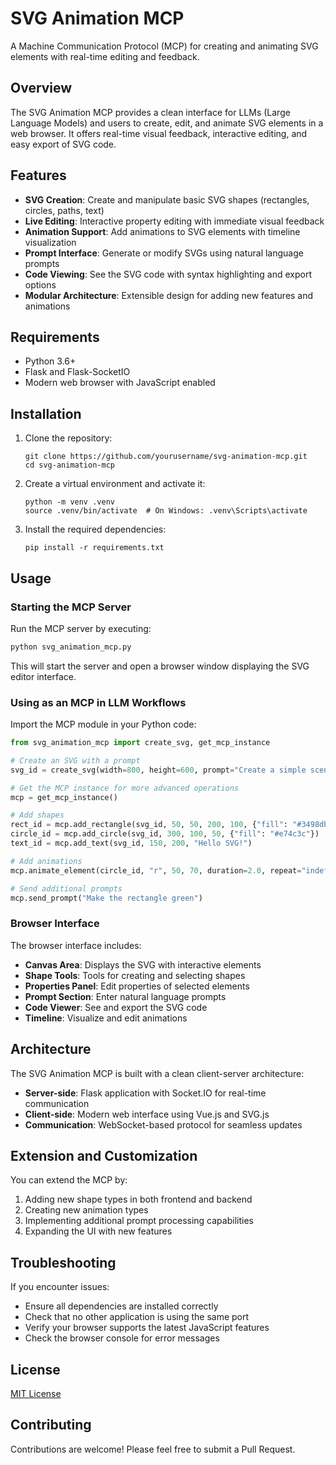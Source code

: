 # SVG Animation MCP

A Machine Communication Protocol (MCP) for creating and animating SVG elements with real-time editing and feedback.

## Overview

The SVG Animation MCP provides a clean interface for LLMs (Large Language Models) and users to create, edit, and animate SVG elements in a web browser. It offers real-time visual feedback, interactive editing, and easy export of SVG code.

## Features

- **SVG Creation**: Create and manipulate basic SVG shapes (rectangles, circles, paths, text)
- **Live Editing**: Interactive property editing with immediate visual feedback
- **Animation Support**: Add animations to SVG elements with timeline visualization
- **Prompt Interface**: Generate or modify SVGs using natural language prompts
- **Code Viewing**: See the SVG code with syntax highlighting and export options
- **Modular Architecture**: Extensible design for adding new features and animations

## Requirements

- Python 3.6+
- Flask and Flask-SocketIO
- Modern web browser with JavaScript enabled

## Installation

1. Clone the repository:
   ```
   git clone https://github.com/yourusername/svg-animation-mcp.git
   cd svg-animation-mcp
   ```

2. Create a virtual environment and activate it:
   ```
   python -m venv .venv
   source .venv/bin/activate  # On Windows: .venv\Scripts\activate
   ```

3. Install the required dependencies:
   ```
   pip install -r requirements.txt
   ```

## Usage

### Starting the MCP Server

Run the MCP server by executing:

```python
python svg_animation_mcp.py
```

This will start the server and open a browser window displaying the SVG editor interface.

### Using as an MCP in LLM Workflows

Import the MCP module in your Python code:

```python
from svg_animation_mcp import create_svg, get_mcp_instance

# Create an SVG with a prompt
svg_id = create_svg(width=800, height=600, prompt="Create a simple scene with a house and a tree")

# Get the MCP instance for more advanced operations
mcp = get_mcp_instance()

# Add shapes
rect_id = mcp.add_rectangle(svg_id, 50, 50, 200, 100, {"fill": "#3498db"})
circle_id = mcp.add_circle(svg_id, 300, 100, 50, {"fill": "#e74c3c"})
text_id = mcp.add_text(svg_id, 150, 200, "Hello SVG!")

# Add animations
mcp.animate_element(circle_id, "r", 50, 70, duration=2.0, repeat="indefinite")

# Send additional prompts
mcp.send_prompt("Make the rectangle green")
```

### Browser Interface

The browser interface includes:

- **Canvas Area**: Displays the SVG with interactive elements
- **Shape Tools**: Tools for creating and selecting shapes
- **Properties Panel**: Edit properties of selected elements
- **Prompt Section**: Enter natural language prompts
- **Code Viewer**: See and export the SVG code
- **Timeline**: Visualize and edit animations

## Architecture

The SVG Animation MCP is built with a clean client-server architecture:

- **Server-side**: Flask application with Socket.IO for real-time communication
- **Client-side**: Modern web interface using Vue.js and SVG.js
- **Communication**: WebSocket-based protocol for seamless updates

## Extension and Customization

You can extend the MCP by:

1. Adding new shape types in both frontend and backend
2. Creating new animation types
3. Implementing additional prompt processing capabilities
4. Expanding the UI with new features

## Troubleshooting

If you encounter issues:

- Ensure all dependencies are installed correctly
- Check that no other application is using the same port
- Verify your browser supports the latest JavaScript features
- Check the browser console for error messages

## License

[MIT License](LICENSE)

## Contributing

Contributions are welcome! Please feel free to submit a Pull Request. 